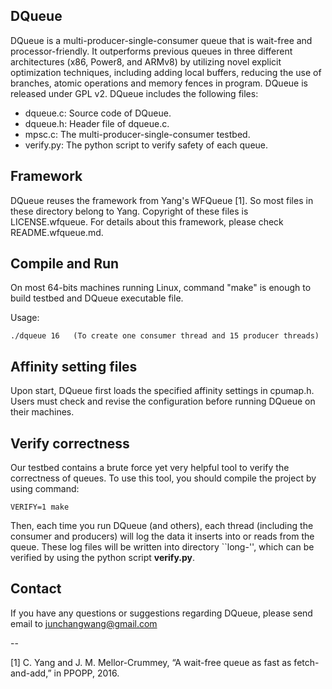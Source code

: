 ## DQueue

DQueue is a multi-producer-single-consumer queue that is wait-free and processor-friendly. It outperforms previous queues in three different architectures (x86, Power8, and ARMv8) by utilizing novel explicit optimization techniques, including adding local buffers, reducing the use of branches, atomic operations and memory fences in program. DQueue is released under GPL v2. DQueue includes the following files:

- dqueue.c: Source code of DQueue.
- dqueue.h: Header file of dqueue.c.
- mpsc.c: The multi-producer-single-consumer testbed.
- verify.py: The python script to verify safety of each queue.

## Framework

DQueue reuses the framework from Yang's WFQueue [1]. So most files in these directory belong to Yang. Copyright of these files is LICENSE.wfqueue. For details about this framework, please check README.wfqueue.md.

## Compile and Run

On most 64-bits machines running Linux, command "make" is enough to build testbed and DQueue executable file.

Usage:
```
./dqueue 16   (To create one consumer thread and 15 producer threads)
```

## Affinity setting files

Upon start, DQueue first loads the specified affinity settings in cpumap.h. Users must check and revise the configuration before running DQueue on their machines.

## Verify correctness

Our testbed contains a brute force yet very helpful tool to verify the correctness of queues. To use this tool, you should compile the project by using command:
```
VERIFY=1 make
```
Then, each time you run DQueue (and others), each thread (including the consumer and producers) will log the data it inserts into or reads from the queue. These log files will be written into directory ``long-<timestamp>'', which can be verified by using the python script **verify.py**.


## Contact

If you have any questions or suggestions regarding DQueue, please send email to junchangwang@gmail.com


--


[1] C. Yang and J. M. Mellor-Crummey, “A wait-free queue as fast as fetch-and-add,” in PPOPP, 2016.

